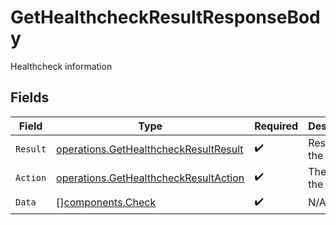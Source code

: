 # GetHealthcheckResultResponseBody

Healthcheck information


## Fields

| Field                                                                                          | Type                                                                                           | Required                                                                                       | Description                                                                                    |
| ---------------------------------------------------------------------------------------------- | ---------------------------------------------------------------------------------------------- | ---------------------------------------------------------------------------------------------- | ---------------------------------------------------------------------------------------------- |
| `Result`                                                                                       | [operations.GetHealthcheckResultResult](../../models/operations/gethealthcheckresultresult.md) | :heavy_check_mark:                                                                             | Result of the request                                                                          |
| `Action`                                                                                       | [operations.GetHealthcheckResultAction](../../models/operations/gethealthcheckresultaction.md) | :heavy_check_mark:                                                                             | The id of the action                                                                           |
| `Data`                                                                                         | [][components.Check](../../models/components/check.md)                                         | :heavy_check_mark:                                                                             | N/A                                                                                            |